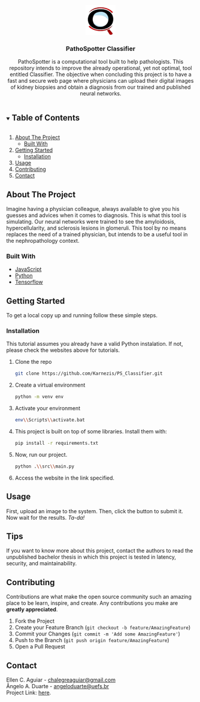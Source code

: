 <!-- PROJECT LOGO -->
<br />
<p align="center">
  <a href="https://github.com/Karnezis/PS_Classifier">
    <img src="/public/assets/favicon.png" alt="Logo" height="80">
  </a>

  <h3 align="center">PathoSpotter Classifier</h3>

  <p align="center">
    PathoSpotter is a computational tool built to help pathologists. This repository intends to improve the already operational, yet not optimal, tool entitled Classifier. The objective when concluding this project is to have a fast and secure web page where physicians can upload their digital images of kidney biopsies and obtain a diagnosis from our trained and published neural networks.</p>

<!-- TABLE OF CONTENTS -->
<details open="open">
  <summary><h2 style="display: inline-block">Table of Contents</h2></summary>
  <ol>
    <li>
      <a href="#about-the-project">About The Project</a>
      <ul>
        <li><a href="#built-with">Built With</a></li>
      </ul>
    </li>
    <li>
      <a href="#getting-started">Getting Started</a>
      <ul>
        <li><a href="#installation">Installation</a></li>
      </ul>
    </li>
    <li><a href="#usage">Usage</a></li>
    <li><a href="#contributing">Contributing</a></li>
    <li><a href="#contact">Contact</a></li>
  </ol>
</details>



<!-- ABOUT THE PROJECT -->
## About The Project

Imagine having a physician colleague, always available to give you his guesses and advices when it comes to diagnosis. This is what this tool is simulating. Our neural networks were trained to see the amyloidosis, hypercellularity, and sclerosis lesions in glomeruli. This tool by no means replaces the need of a trained physician, but intends to be a useful tool in  the nephropathology context.

### Built With

* [JavaScript](https://developer.mozilla.org/pt-BR/docs/Web/JavaScript)
* [Python](https://www.python.org)
* [Tensorflow](https://www.tensorflow.org/?hl=pt-br)

## Getting Started

To get a local copy up and running follow these simple steps.

### Installation

This tutorial assumes you already have a valid Python instalation. If not, please check the websites above for tutorials.

1. Clone the repo
   ```sh
   git clone https://github.com/Karnezis/PS_Classifier.git
   ```
2. Create a virtual environment
   ```sh
   python -m venv env
   ```

3. Activate your environment
   ```sh
   env\\Scripts\\activate.bat
   ```

4. This project is built on top of some libraries. Install them with:
   ```sh
   pip install -r requirements.txt
   ```

5. Now, run our project.
   ```sh
   python .\\src\\main.py

6. Access the website in the link specified.

## Usage

First, upload an image to the system. Then, click the button to submit it. Now wait for the results. _Ta-da!_

## Tips

If you want to know more about this project, contact the authors to read the unpublished bachelor thesis in which this project is tested in latency, security, and maintainability.

## Contributing

Contributions are what make the open source community such an amazing place to be learn, inspire, and create. Any contributions you make are **greatly appreciated**.

1. Fork the Project
2. Create your Feature Branch (`git checkout -b feature/AmazingFeature`)
3. Commit your Changes (`git commit -m 'Add some AmazingFeature'`)
4. Push to the Branch (`git push origin feature/AmazingFeature`)
5. Open a Pull Request

## Contact

Ellen C. Aguiar - chalegreaguiar@gmail.com  
Ângelo A. Duarte - angeloduarte@uefs.br  
Project Link: [here](https://github.com/Karnezis/PS_Classifier).

<!--## Acknowledgements -->

<!--* []()
* []()
* []()
-->

<!-- MARKDOWN LINKS & IMAGES -->
<!-- https://www.markdownguide.org/basic-syntax/#reference-style-links -->
[contributors-shield]: https://img.shields.io/github/contributors/github_username/repo.svg?style=for-the-badge
[contributors-url]: https://github.com/github_username/repo/graphs/contributors
[forks-shield]: https://img.shields.io/github/forks/github_username/repo.svg?style=for-the-badge
[forks-url]: https://github.com/github_username/repo/network/members
[stars-shield]: https://img.shields.io/github/stars/github_username/repo.svg?style=for-the-badge
[stars-url]: https://github.com/github_username/repo/stargazers
[issues-shield]: https://img.shields.io/github/issues/github_username/repo.svg?style=for-the-badge
[issues-url]: https://github.com/github_username/repo/issues
[license-shield]: https://img.shields.io/github/license/github_username/repo.svg?style=for-the-badge
[license-url]: https://github.com/github_username/repo/blob/master/LICENSE.txt
[linkedin-shield]: https://img.shields.io/badge/-LinkedIn-black.svg?style=for-the-badge&logo=linkedin&colorB=555
[linkedin-url]: https://linkedin.com/in/github_username


